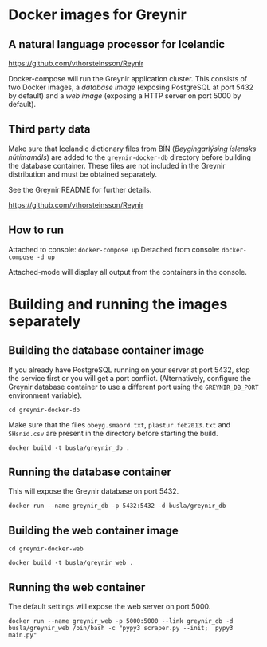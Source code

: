 # Docker images for Greynir
## A natural language processor for Icelandic
https://github.com/vthorsteinsson/Reynir

Docker-compose will run the Greynir application cluster. This consists of two Docker
images, a *database image* (exposing PostgreSQL at port 5432 by default) and a *web image*
(exposing a HTTP server on port 5000 by default).

## Third party data
Make sure that Icelandic dictionary files from BÍN (*Beygingarlýsing íslensks nútímamáls*)
are added to the `greynir-docker-db` directory before building the database container.
These files are not included in the Greynir distribution and must be obtained separately.

See the Greynir README for further details.

https://github.com/vthorsteinsson/Reynir

## How to run
Attached to console: `docker-compose up`
Detached from console: `docker-compose -d up`

Attached-mode will display all output from the containers in the console.

# Building and running the images separately

## Building the database container image
If you already have PostgreSQL running on your server at port 5432, stop the service first
or you will get a port conflict. (Alternatively, configure
the Greynir database container to use a different port using the `GREYNIR_DB_PORT`
environment variable).

`cd greynir-docker-db`

Make sure that the files `obeyg.smaord.txt`, `plastur.feb2013.txt` and `SHsnid.csv` are present in the directory
before starting the build.

`docker build -t busla/greynir_db .`

## Running the database container
This will expose the Greynir database on port 5432.

`docker run --name greynir_db -p 5432:5432 -d busla/greynir_db`

## Building the web container image
`cd greynir-docker-web`

`docker build -t busla/greynir_web .`

## Running the web container
The default settings will expose the web server on port 5000.

`docker run --name greynir_web -p 5000:5000 --link greynir_db -d busla/greynir_web /bin/bash -c "pypy3 scraper.py --init;  pypy3 main.py"`
